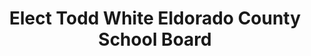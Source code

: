 ---
layout: post
title: Elect Todd White Eldorado County School Board
image: /images/portfolio/elect-todd-white-for-school-board.jpg
imgurl: http://electtoddwhite.com
---